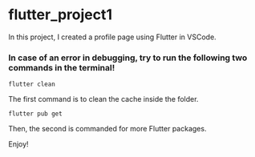 # flutter_project1
In this project, I created a profile page using Flutter in VSCode.

### In case of an error in debugging, try to run the following two commands in the terminal!

```
flutter clean
```
The first command is to clean the cache inside the folder.

```
flutter pub get
```
Then, the second is commanded for more Flutter packages.

Enjoy!
